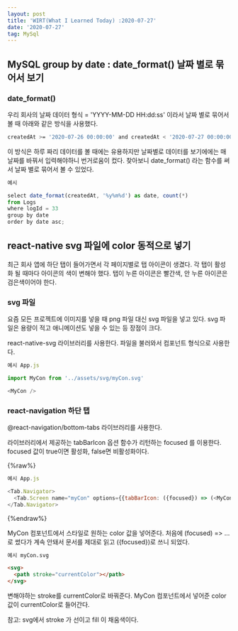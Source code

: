 ```yaml
---
layout: post
title: 'WIRT(What I Learned Today) :2020-07-27'
date: '2020-07-27'
tag: MySql
---
```


## MySQL group by date : date_format() 날짜 별로 묶어서 보기

### date_format()

우리 회사의 날짜 데이터 형식 = 'YYYY-MM-DD HH:dd:ss' 이라서 날짜 별로 묶어서 볼 때 아래와 같은 방식을 사용했다.

```bash
createdAt >= '2020-07-26 00:00:00' and createdAt < '2020-07-27 00:00:00'
```

이 방식은 하루 짜리 데이터를 볼 때에는 유용하지만 날짜별로 데이터를 보기에에는 매 날짜를 바꿔서 입력해야하니 번거로움이 컸다.
찾아보니 date_format() 라는 함수를 써서 날짜 별로 묶어서 볼 수 있었다.

```javascript
예시

select date_format(createdAt, '%y%m%d') as date, count(*)
from Logs
where logId = 33
group by date
order by date asc;
```

## react-native svg 파일에 color 동적으로 넣기

최근 회사 앱에 하단 탭이 들어가면서 각 페이지별로 탭 아이콘이 생겼다.
각 탭이 활성화 될 때마다 아이콘의 색이 변해야 했다.
탭이 누른 아이콘은 빨간색, 안 누른 아이콘은 검은색이어야 한다.

### svg 파일

요즘 모든 프로젝트에 이미지를 넣을 때 png 파일 대신 svg 파일을 넣고 있다.
svg 파일은 용량이 적고 애니메이션도 넣을 수 있는 등 장점이 크다.

react-native-svg 라이브러리를 사용한다.
파일을 불러와서 컴포넌트 형식으로 사용한다.

```javascript
예시 App.js

import MyCon from '../assets/svg/myCon.svg'

<MyCon />
```

### react-navigation 하단 탭

@react-navigation/bottom-tabs 라이브러리를 사용한다.

라이브러리에서 제공하는 tabBarIcon 옵션 함수가 리턴하는 focused 를 이용한다.
focused 값이 true이면 활성화, false면 비활성화이다.

{%raw%}

```javascript
예시 App.js

<Tab.Navigator>
  <Tab.Screen name="myCon" options={{tabBarIcon: ({focused}) => (<MyCon style="{color: focused ? 'red' : 'black'}" />)}} />
</Tab.Navigator>
```

{%endraw%}

MyCon 컴포넌트에서 스타일로 원하는 color 값을 넣어준다.
처음에 (focused) => ... 로 썼다가 계속 안돼서 문서를 제대로 읽고 ({focused})로 쓰니 되었다.

```html
예시 myCon.svg

<svg>
  <path stroke="currentColor"></path>
</svg>
```

변해야하는 stroke를 currentColor로 바꿔준다.
MyCon 컴포넌트에서 넣어준 color 값이 currentColor로 들어간다.

참고: svg에서 stroke 가 선이고 fill 이 채움색이다.
